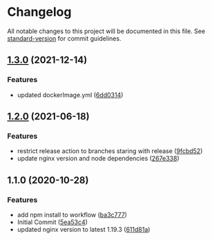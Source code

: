 # Changelog

All notable changes to this project will be documented in this file. See [standard-version](https://github.com/conventional-changelog/standard-version) for commit guidelines.

## [1.3.0](https://github.com/CaritasDeutschland/caritas-onlineBeratung-nginx/compare/v1.2.0...v1.3.0) (2021-12-14)


### Features

* updated dockerImage.yml ([6dd0314](https://github.com/CaritasDeutschland/caritas-onlineBeratung-nginx/commit/6dd0314d799e28ce72e7519810327bd1761dd77b))

## [1.2.0](https://github.com/CaritasDeutschland/caritas-onlineBeratung-nginx/compare/v1.1.0...v1.2.0) (2021-06-18)


### Features

* restrict release action to branches staring with release ([9fcbd52](https://github.com/CaritasDeutschland/caritas-onlineBeratung-nginx/commit/9fcbd52a3a664326f3e5c7824d2fe2670288ef6b))
* update nginx version and node dependencies ([267e338](https://github.com/CaritasDeutschland/caritas-onlineBeratung-nginx/commit/267e338d1ab46113938eb21dd0385a6df52b574a))

## 1.1.0 (2020-10-28)


### Features

* add npm install to workflow ([ba3c777](https://github.com/CaritasDeutschland/caritas-onlineBeratung-nginx/commit/ba3c777f15378437f2d775732ca1467b886b7fa6))
* Initial Commit ([5ea53c4](https://github.com/CaritasDeutschland/caritas-onlineBeratung-nginx/commit/5ea53c426a37804e8f58632e7e79cd4c209e2748))
* updated nginx version to latest 1.19.3 ([611d81a](https://github.com/CaritasDeutschland/caritas-onlineBeratung-nginx/commit/611d81a6a984b4cbc779e4bfa4e2628e9bd4bb54))
